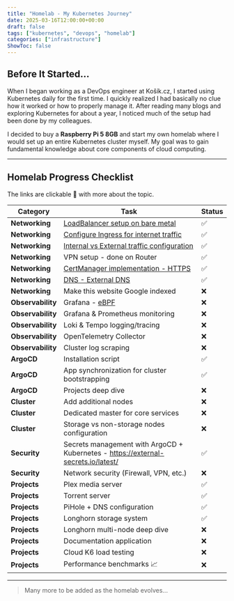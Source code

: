 ```yaml
---
title: "Homelab - My Kubernetes Journey"
date: 2025-03-16T12:00:00+00:00
draft: false
tags: ["kubernetes", "devops", "homelab"]
categories: ["infrastructure"]
ShowToc: false
---
```


## Before It Started...

When I began working as a DevOps engineer at Košík.cz, I started using Kubernetes daily for the first time. I quickly realized I had basically no clue how it worked or how to properly manage it. After reading many blogs and exploring Kubernetes for about a year, I noticed much of the setup had been done by my colleagues. 

I decided to buy a **Raspberry Pi 5 8GB** and start my own homelab where I would set up an entire Kubernetes cluster myself. My goal was to gain fundamental knowledge about core components of cloud computing.

---

## Homelab Progress Checklist

The links are clickable 👀 with more about the topic.

| Category          | Task                                                                                                          | Status |
|-------------------|---------------------------------------------------------------------------------------------------------------|--------|
| **Networking**    | [LoadBalancer setup on bare metal](/posts/networking-metallb/)                                                | ✅     |
| **Networking**    | [Configure Ingress for internet traffic](/posts/networking-nginx-controllers/#nginx-ingress-controller)       | ✅     |
| **Networking**    | [Internal vs External traffic configuration](/posts/networking-nginx-controllers/#external--internal-traffic) | ✅     |
| **Networking**    | VPN setup - done on Router                                                                                    | ✅     |
| **Networking**    | [CertManager implementation - HTTPS](/posts/networking-cert-manager)                                          | ✅     |
| **Networking**    | [DNS - External DNS](/posts/networking-external-dns)                                                          | ✅     |
| **Networking**    | Make this website Google indexed                                                                              | ❌     |
| **Observability** | Grafana - [eBPF](https://grafana.com/oss/beyla-ebpf/)                                                         | ❌     |
| **Observability** | Grafana & Prometheus monitoring                                                                               | ❌     |
| **Observability** | Loki & Tempo logging/tracing                                                                                  | ❌     |
| **Observability** | OpenTelemetry Collector                                                                                       | ❌     |
| **Observability** | Cluster log scraping                                                                                          | ❌     |
| **ArgoCD**        | Installation script                                                                                           | ✅     |
| **ArgoCD**        | App synchronization for cluster bootstrapping                                                                 | ✅     |
| **ArgoCD**        | Projects deep dive                                                                                            | ❌     |
| **Cluster**       | Add additional nodes                                                                                          | ❌     |
| **Cluster**       | Dedicated master for core services                                                                            | ❌     |
| **Cluster**       | Storage vs non-storage nodes configuration                                                                    | ❌     |
| **Security**      | Secrets management with ArgoCD + Kubernetes - https://external-secrets.io/latest/                             | ✅     |
| **Security**      | Network security (Firewall, VPN, etc.)                                                                        | ❌     |
| **Projects**      | Plex media server                                                                                             | ✅     |
| **Projects**      | Torrent server                                                                                                | ✅     |
| **Projects**      | PiHole + DNS configuration                                                                                    | ✅     |
| **Projects**      | Longhorn storage system                                                                                       | ✅     |
| **Projects**      | Longhorn multi-node deep dive                                                                                 | ❌     |
| **Projects**      | Documentation application                                                                                     | ❌     |
| **Projects**      | Cloud K6 load testing                                                                                         | ❌     |
| **Projects**      | Performance benchmarks 📈                                                                                     | ❌     |

---

> Many more to be added as the homelab evolves...
